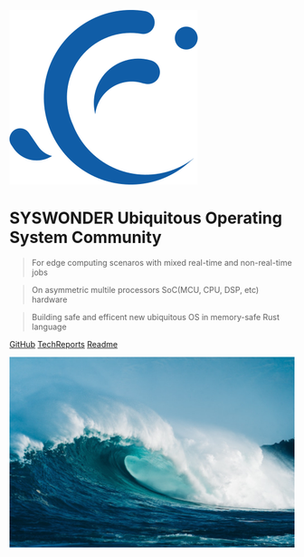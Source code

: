 ![](../_media/logo.svg ':size=120x120')

# SYSWONDER Ubiquitous Operating System Community

> For edge computing scenaros with mixed real-time and non-real-time jobs

> On asymmetric multile processors SoC(MCU, CPU, DSP, etc) hardware

> Building safe and efficent new ubiquitous OS in memory-safe Rust language

[<i class="fa-brands fa-github"></i> GitHub](https://github.com/syswonder)
[<i class="fa-solid fa-book"></i> TechReports](https://report.syswonder.org)
[Readme <i class="fa-solid fa-angles-down"></i>](#main)

![](../_media/bg-bluesea.jpg)
